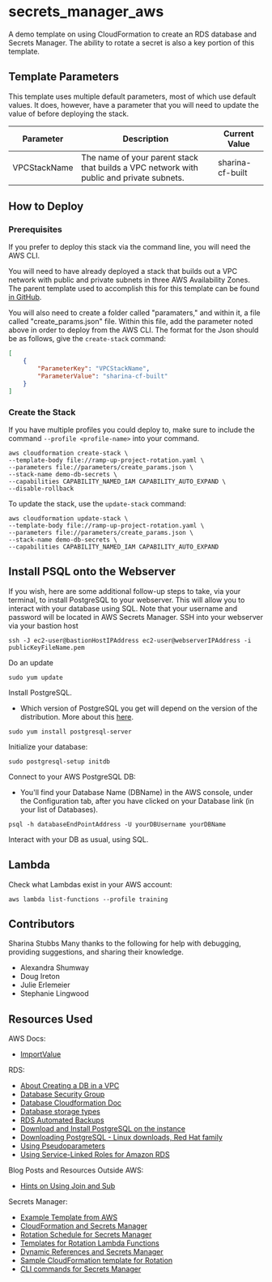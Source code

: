 # secrets_manager_aws

A demo template on using CloudFormation to create an RDS database and Secrets Manager. The ability to rotate a secret is also a key portion of this template.

## Template Parameters

This template uses multiple default parameters, most of which use default values. It does, however, have a parameter that you will need to update the value of before deploying the stack.

| Parameter | Description | Current Value |
| --------- |------------ |-------------- |
| VPCStackName | The name of your parent stack that builds a VPC network with public and private subnets. | sharina-cf-built |

## How to Deploy

### Prerequisites

If you prefer to deploy this stack via the command line, you will need the AWS CLI.

You will need to have already deployed a stack that builds out a VPC network with public and private subnets in three AWS Availability Zones. The parent template used to accomplish this for this template can be found [in GitHub](https://github.com/1Strategy/vpc-starter-template). 

You will also need to create a folder called "paramaters," and within it, a file called "create_params.json" file. Within this file, add the parameter noted above in order to deploy from the AWS CLI. The format for the Json should be as follows, give the `create-stack` command:

```json
[
    {
        "ParameterKey": "VPCStackName",
        "ParameterValue": "sharina-cf-built"
    }
]
```

### Create the Stack

If you have multiple profiles you could deploy to, make sure to include the command `--profile <profile-name>` into your command.

```shell
aws cloudformation create-stack \
--template-body file://ramp-up-project-rotation.yaml \
--parameters file://parameters/create_params.json \
--stack-name demo-db-secrets \
--capabilities CAPABILITY_NAMED_IAM CAPABILITY_AUTO_EXPAND \
--disable-rollback
```

To update the stack, use the `update-stack` command:

```shell
aws cloudformation update-stack \
--template-body file://ramp-up-project-rotation.yaml \
--parameters file://parameters/create_params.json \
--stack-name demo-db-secrets \
--capabilities CAPABILITY_NAMED_IAM CAPABILITY_AUTO_EXPAND
```

## Install PSQL onto the Webserver

If you wish, here are some additional follow-up steps to take, via your terminal, to install PostgreSQL to your webserver. This will allow you to interact with your database using SQL. Note that your username and password will be located in AWS Secrets Manager.
SSH into your webserver via your bastion host

```shell
ssh -J ec2-user@bastionHostIPAddress ec2-user@webserverIPAddress -i publicKeyFileName.pem
```

Do an update

```shell
sudo yum update
```

Install PostgreSQL.

* Which version of PostgreSQL you get will depend on the version of the distribution. More about this [here](https://www.postgresql.org/download/linux/redhat/).

```shell
sudo yum install postgresql-server
```

Initialize your database:

```shell
sudo postgresql-setup initdb
```

Connect to your AWS PostgreSQL DB:

* You'll find your Database Name (DBName) in the AWS console, under the Configuration tab, after you have clicked on your Database link (in your list of Databases).

```shell
psql -h databaseEndPointAddress -U yourDBUsername yourDBName
```

Interact with your DB as usual, using SQL.

## Lambda

Check what Lambdas exist in your AWS account:

```
aws lambda list-functions --profile training
```

## Contributors

Sharina Stubbs
Many thanks to the following for help with debugging, providing suggestions, and sharing their knowledge.

* Alexandra Shumway
* Doug Ireton
* Julie Erlemeier
* Stephanie Lingwood

## Resources Used

AWS Docs:

* [ImportValue](https://docs.aws.amazon.com/AWSCloudFormation/latest/UserGuide/intrinsic-function-reference-importvalue.html)

RDS:

* [About Creating a DB in a VPC](https://docs.aws.amazon.com/AmazonRDS/latest/UserGuide/USER_VPC.WorkingWithRDSInstanceinaVPC.html)
* [Database Security Group](https://docs.aws.amazon.com/AWSCloudFormation/latest/UserGuide/aws-properties-rds-security-group.html)
* [Database Cloudformation Doc](https://docs.aws.amazon.com/AWSCloudFormation/latest/UserGuide/aws-properties-rds-database-instance.html)
* [Database storage types](https://docs.aws.amazon.com/AmazonRDS/latest/UserGuide/CHAP_Storage.html)
* [RDS Automated Backups](https://aws.amazon.com/rds/details/backup/)
* [Download and Install PostgreSQL on the instance](https://github.com/snowplow/snowplow/wiki/Setting-up-PostgreSQL)
* [Downloading PostgreSQL - Linux downloads, Red Hat family](https://www.postgresql.org/download/linux/redhat/)
* [Using Pseudoparameters](https://docs.aws.amazon.com/AWSCloudFormation/latest/UserGuide/pseudo-parameter-reference.html)
* [Using Service-Linked Roles for Amazon RDS](https://docs.aws.amazon.com/AmazonRDS/latest/UserGuide/UsingWithRDS.IAM.ServiceLinkedRoles.html)

Blog Posts and Resources Outside AWS:

* [Hints on Using Join and Sub](https://theburningmonk.com/2019/05/cloudformation-protip-use-fnsub-instead-of-fnjoin/)

Secrets Manager:

* [Example Template from AWS](https://docs.aws.amazon.com/AWSCloudFormation/latest/UserGuide/aws-resource-secretsmanager-rotationschedule.html#cfn-secretsmanager-rotationschedule-rotationlambdaarn)
* [CloudFormation and Secrets Manager](https://aws.amazon.com/blogs/security/how-to-create-and-retrieve-secrets-managed-in-aws-secrets-manager-using-aws-cloudformation-template/)
* [Rotation Schedule for Secrets Manager](https://docs.aws.amazon.com/AWSCloudFormation/latest/UserGuide/aws-resource-secretsmanager-rotationschedule.html#cfn-secretsmanager-rotationschedule-rotationlambdaarn)
* [Templates for Rotation Lambda Functions](https://docs.aws.amazon.com/secretsmanager/latest/userguide/reference_available-rotation-templates.html)
* [Dynamic References and Secrets Manager](https://docs.aws.amazon.com/AWSCloudFormation/latest/UserGuide/dynamic-references.html)
* [Sample CloudFormation template for Rotation](https://github.com/aws-samples/aws-secrets-manager-rotation-lambdas/blob/master/SecretsManagerRDSPostgreSQLRotationSingleUser/lambda_function.py)
* [CLI commands for Secrets Manager](https://aws.amazon.com/premiumsupport/knowledge-center/lambda-function-secrets-manager/)